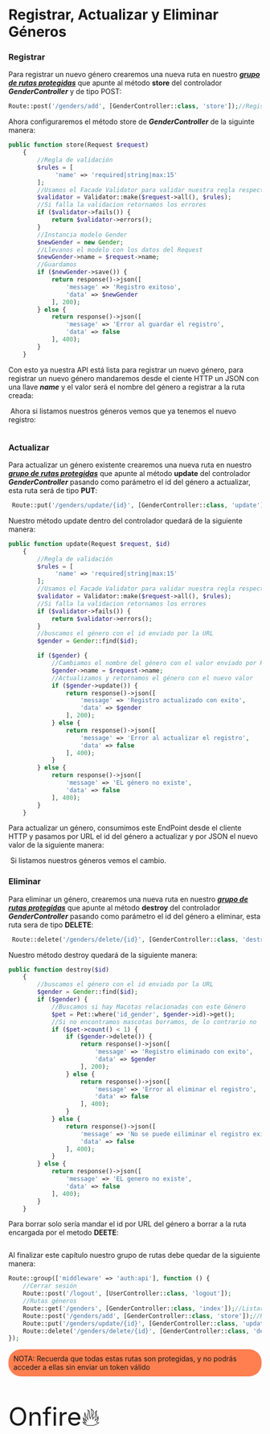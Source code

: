 # Registrar, Actualizar y Eliminar Géneros

### Registrar

Para registrar un nuevo género crearemos una nueva ruta en nuestro [***grupo de rutas protegidas***](/rutas-protegidas/) que apunte al método **store** del controlador ***GenderController*** y de tipo POST:
```php
Route::post('/genders/add', [GenderController::class, 'store']);//Registrar
```
Ahora configuraremos el método store de ***GenderController*** de la siguinte manera:
```php
public function store(Request $request)
    {
        //Regla de validación
        $rules = [
             'name' => 'required|string|max:15'
        ];
        //Usamos el Facade Validator para validar nuestra regla respecto a los datos recibidos en Request
        $validator = Validator::make($request->all(), $rules);
        //Si falla la validacion retornamos los errores
        if ($validator->fails()) {
            return $validator->errors();
        }
        //Instancia modelo Gender
        $newGender = new Gender;
        //Llevanos el modelo con los datos del Request
        $newGender->name = $request->name;
        //Guardamos
        if ($newGender->save()) {
            return response()->json([
                'message' => 'Registro exitoso',
                'data' => $newGender
            ], 200);
        } else {
            return response()->json([
                'message' => 'Error al guardar el registro',
                'data' => false
            ], 400);
        }
    }
```
Con esto ya nuestra API está lista para registrar un nuevo género, para registrar un nuevo género mandaremos desde el ciente HTTP un JSON con una llave ***name*** y el valor será el nombre del género a registrar a la ruta creada:

<a href="/doc-api-laravel-8/img/registro-genero.png" target="blank"><img :src="$withBase('/img/registro-genero.png')"></a> 
Ahora si listamos nuestros géneros vemos que ya tenemos el nuevo registro:

<a href="/doc-api-laravel-8/img/listar-nuevo-genero.png" target="blank"><img :src="$withBase('/img/listar-nuevo-genero.png')"></a> 

### Actualizar
Para actualizar un género existente crearemos una nueva ruta en nuestro [***grupo de rutas protegidas***](/rutas-protegidas/) que apunte al método **update** del controlador ***GenderController*** pasando como parámetro el id del género a actualizar, esta ruta será de tipo **PUT**:
```php
 Route::put('/genders/update/{id}', [GenderController::class, 'update']);//Actualizar
```
Nuestro método update dentro del controlador quedará de la siguiente manera:
```php
public function update(Request $request, $id)
    {
        //Regla de validación
        $rules = [
             'name' => 'required|string|max:15'
        ];
        //Usamos el Facade Validator para validar nuestra regla respecto a los datos recibidos en Request
        $validator = Validator::make($request->all(), $rules);
        //Si falla la validacion retornamos los errores
        if ($validator->fails()) {
            return $validator->errors();
        }
        //buscamos el género con el id enviado por la URL
        $gender = Gender::find($id);

        if ($gender) {
            //Cambiamos el nombre del género con el valor enviado por Request
            $gender->name = $request->name;
            //Actualizamos y retornamos el género con el nuevo valor
            if ($gender->update()) {
                return response()->json([
                    'message' => 'Registro actualizado con exito',
                    'data' => $gender
                ], 200);
            } else {
                return response()->json([
                    'message' => 'Error al actualizar el registro',
                    'data' => false
                ], 400);
            }
        } else {
            return response()->json([
                'message' => 'EL género no existe',
                'data' => false
            ], 400);
        }
    }
```
Para actualizar un género, consumimos este EndPoint desde el cliente HTTP y pasamos por URL el id del género a actualizar y por JSON el nuevo valor de la siguiente manera:

<a href="/doc-api-laravel-8/img/genero-editado.png" target="blank"><img :src="$withBase('/img/genero-editado.png')"></a>
Si listamos nuestros géneros vemos el cambio.

### Eliminar
Para eliminar un género, crearemos una nueva ruta en nuestro [***grupo de rutas protegidas***](/rutas-protegidas/) que apunte al método **destroy** del controlador ***GenderController*** pasando como parámetro el id del género a eliminar, esta ruta sera de tipo **DELETE**:

```PHP
 Route::delete('/genders/delete/{id}', [GenderController::class, 'destroy']);//Eliminar
```
Nuestro método destroy quedará de la siguiente manera:
```php
public function destroy($id)
    {
        //buscamos el género con el id enviado por la URL
        $gender = Gender::find($id);
        if ($gender) {
            //Buscamos si hay Macotas relacionadas con este Género
            $pet = Pet::where('id_gender', $gender->id)->get();
            //Si no encontramos mascotas borramos, de lo contrario no
            if ($pet->count() < 1) {
                if ($gender->delete()) {
                    return response()->json([
                        'message' => 'Registro eliminado con exito',
                        'data' => $gender
                    ], 200);
                } else {
                    return response()->json([
                        'message' => 'Error al eliminar el registro',
                        'data' => false
                    ], 400);
                }
            } else {
                return response()->json([
                    'message' => 'No se puede eiliminar el registro existen mascotas con este género asignado',
                    'data' => false
                ], 400);
            }
        } else {
            return response()->json([
                'message' => 'EL genero no existe',
                'data' => false
            ], 400);
        }
    }
```
Para borrar solo sería mandar el id por URL del género a borrar a la ruta encargada por el metodo **DEETE**:

<a href="/doc-api-laravel-8/img/borrando-genero.png" target="blank"><img :src="$withBase('/img/borrando-genero.png')"></a>

Al finalizar este capítulo nuestro grupo de rutas debe quedar de la siguiente manera:

```php
Route::group(['middleware' => 'auth:api'], function () {
    //Cerrar sesión
    Route::post('/logout', [UserController::class, 'logout']);
    //Rutas géneros
    Route::get('/genders', [GenderController::class, 'index']);//Listar
    Route::post('/genders/add', [GenderController::class, 'store']);//Registrar
    Route::put('/genders/update/{id}', [GenderController::class, 'update']);//Actualizar
    Route::delete('/genders/delete/{id}', [GenderController::class, 'destroy']);//Eliminar
});
```


<p style="background-color: coral; border-radius: 25px; padding:10px">NOTA: Recuerda que todas estas rutas son protegidas, y no podrás acceder a ellas sin enviar un token válido</p>
<p style="font-size:50px">Onfire🔥</p>